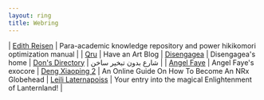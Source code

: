 ```yaml
---
layout: ring
title: Webring
---
```


| [Edith Reisen](http://reisen.netlify.app/) | Para-academic knowledge repository and power hikikomori optimization manual |
| [Qru](https://haveanartblog.netlify.app/) | Have an Art Blog
| [Disengagea](https://disengagea.toikos.net/) | Disengagea's home
| [Don's Directory](http://dons.directory/) | شارع بدون تبخير ساخن |
| [Angel Faye](https://faye.netspi.online/) | Angel Faye's exocore
| [Deng Xiaoping 2](https://dengpilled.netlify.app/) | An Online Guide On How To Become An NRx Globehead
| [Leili Laternapoiss](https://leili.netlify.app/) | Your entry into the magical Enlightenment of Lanternland! |